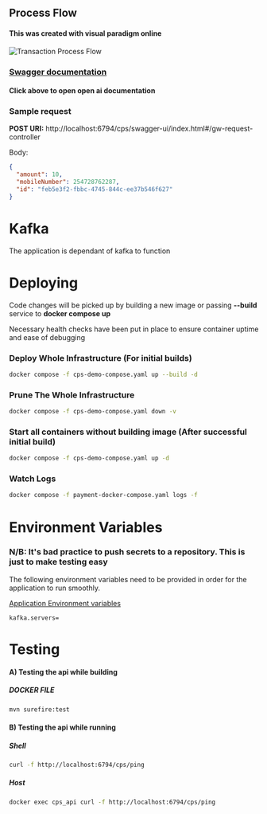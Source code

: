 
## Process Flow
#### This was created with visual paradigm online

![Transaction Process Flow](docs/sequence_diagram.png)

### [Swagger documentation](http://localhost:6794/cps/swagger-ui/index.html)
#### Click above to open open ai documentation

### Sample request

**POST URI:** http://localhost:6794/cps/swagger-ui/index.html#/gw-request-controller 

Body: 
```json
{
  "amount": 10,
  "mobileNumber": 254728762287,
  "id": "feb5e3f2-fbbc-4745-844c-ee37b546f627"
}
```

# Kafka
The application is dependant of kafka to function

# Deploying

Code changes will be picked up by building a new image or passing **--build** service to **docker compose up**

Necessary health checks have been put in place to ensure container uptime and ease of debugging

### Deploy Whole Infrastructure (For initial builds)
```bash
docker compose -f cps-demo-compose.yaml up --build -d
```

### Prune The Whole Infrastructure
```bash
docker compose -f cps-demo-compose.yaml down -v   
```

### Start all containers without building image (After successful initial build)
```bash
docker compose -f cps-demo-compose.yaml up -d
```


### Watch Logs
```bash
docker compose -f payment-docker-compose.yaml logs -f
```

# Environment Variables
### N/B: It's bad practice to push secrets to a repository. This is just to make testing easy

The following environment variables need to be provided in order for the application to run smoothly.


[Application Environment variables](.env)
```.dotenv
kafka.servers=
```

# Testing

#### A) Testing the api while building
##### DOCKER FILE

```bash
mvn surefire:test
```

#### B) Testing the api while running
##### Shell
```bash
curl -f http://localhost:6794/cps/ping
```

##### Host
```bash
docker exec cps_api curl -f http://localhost:6794/cps/ping
```



